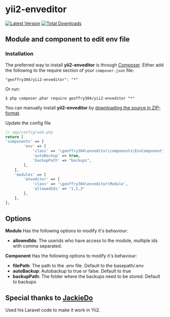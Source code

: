 # yii2-enveditor

[![Latest Version](https://img.shields.io/github/tag/geoffry304/yii2-enveditor.svg?style=flat-square&label=release)](https://github.com/geoffry304/yii2-enveditor/tags)
[![Total Downloads](https://img.shields.io/packagist/dt/geoffry304/yii2-enveditor.svg?style=flat-square)](https://packagist.org/packages/geoffry304/yii2-enveditor)

## Module and component to edit env file ##

### Installation ###

The preferred way to install **yii2-enveditor** is through [Composer](https://getcomposer.org/). Either add the following to the require section of your `composer.json` file:

`"geoffry304/yii2-enveditor": "*"` 

Or run:

`$ php composer.phar require geoffry304/yii2-enveditor "*"` 

You can manually install **yii2-enveditor** by [downloading the source in ZIP-format](https://github.com/geoffry304/yii2-enveditor/archive/master.zip).


Update the config file
```php
// app/config/web.php
return [
'components' => [
        'env' => [
            'class' => '\geoffry304\enveditor\components\EnvComponent',
            'autoBackup' => true,
            'backupPath' => "backups",
        ],
    ],
    'modules' => [
        'enveditor' => [
            'class' => '\geoffry304\enveditor\Module',
            'allowedIds' => "1,2,3"
        ],
    ],
];
```

 
## Options
  
**Module** Has the following options to modify it's behaviour:

- **allowedIds**: The userids who have access to the module, multiple ids with comma separated.

**Component** Has the following options to modify it's behaviour:

- **filePath**: The path to the .env file. Default to the basepath/.env
- **autoBackup**: Autobackup to true or false. Default to true
- **backupPath**: The folder where the backups need to be stored. Default to backups


## Special thanks to [JackieDo](https://github.com/JackieDo/Laravel-Dotenv-Editor)
Used his Laravel code to make it work in Yii2.



